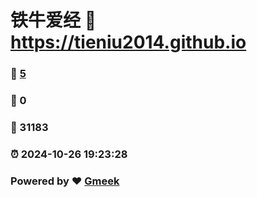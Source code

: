 # 铁牛爱经 :link: https://tieniu2014.github.io 
### :page_facing_up: [5](https://tieniu2014.github.io/tag.html) 
### :speech_balloon: 0 
### :hibiscus: 31183 
### :alarm_clock: 2024-10-26 19:23:28 
### Powered by :heart: [Gmeek](https://github.com/Meekdai/Gmeek)
